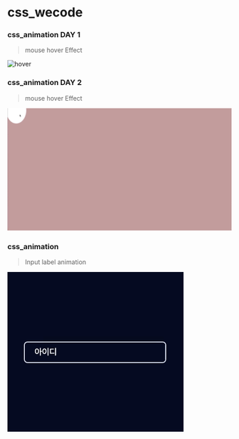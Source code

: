 # css_wecode

### css_animation DAY 1
> mouse hover Effect  

![hover](./images/css_hover.gif)

### css_animation DAY 2
> mouse hover Effect  

![mouse](./images/mouse_effect.gif)

### css_animation
> Input label animation

![input-animation](./images/input-animation.gif)
